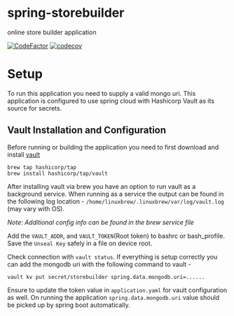 # spring-storebuilder
online store builder application

[![CodeFactor](https://www.codefactor.io/repository/github/shalomsam/spring-storebuilder/badge)](https://www.codefactor.io/repository/github/shalomsam/spring-storebuilder)
[![codecov](https://codecov.io/gh/shalomsam/spring-storebuilder/graph/badge.svg?token=DO0JC6CSPX)](https://codecov.io/gh/shalomsam/spring-storebuilder)

# Setup
To run this application you need to supply a valid mongo uri. This application is configured to use spring cloud with Hashicorp Vault as its source for secrets.


## Vault Installation and Configuration
Before running or building the application you need to first download and install [vault](https://developer.hashicorp.com/vault/install)

```
brew tap hashicorp/tap
brew install hashicorp/tap/vault
```

After installing vault via brew you have an option to run vault as a background service. When running as a service the output can be found in the following log location - `/home/linuxbrew/.linuxbrew/var/log/vault.log` (may vary with OS).

*Note: Additional config info can be found in the brew service file*

Add the `VAULT_ADDR`, and `VAULT_TOKEN`(Root token) to bashrc or bash_profile. Save the `Unseal Key` safely in a file on device root.

Check connection with `vault status`. If everything is setup correctly you can add the mongodb uri with the following command to vault -

```
vault kv put secret/storebuilder spring.data.mongodb.uri=......
```

Ensure to update the token value in `application.yaml` for vault configuration as well. On running the application `spring.data.mongodb.uri` value should be picked up by spring boot automatically.